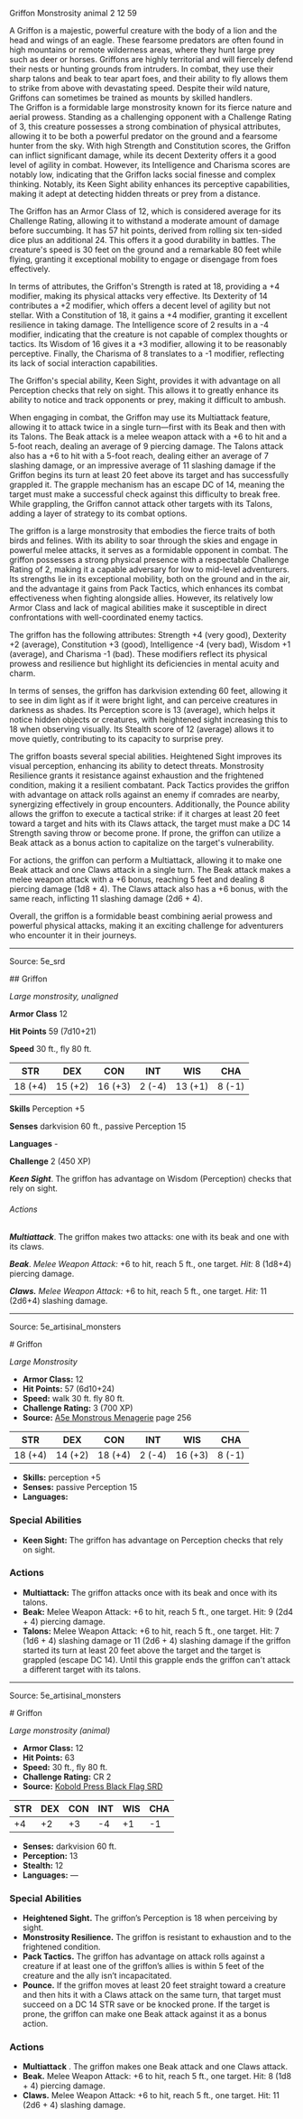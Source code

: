 <MonsterName/>Griffon</MonsterName>
<CreatureType/>Monstrosity</CreatureType>
<Subtype/>animal</Subtype>
<CR/>2</CR>
<AC/>12</AC>
<HP/>59</HP>
<summary>A Griffon is a majestic, powerful creature with the body of a lion and the head and wings of an eagle. These fearsome predators are often found in high mountains or remote wilderness areas, where they hunt large prey such as deer or horses. Griffons are highly territorial and will fiercely defend their nests or hunting grounds from intruders. In combat, they use their sharp talons and beak to tear apart foes, and their ability to fly allows them to strike from above with devastating speed. Despite their wild nature, Griffons can sometimes be trained as mounts by skilled handlers.</summary>

<summary>The Griffon is a formidable large monstrosity known for its fierce nature and aerial prowess. Standing as a challenging opponent with a Challenge Rating of 3, this creature possesses a strong combination of physical attributes, allowing it to be both a powerful predator on the ground and a fearsome hunter from the sky. With high Strength and Constitution scores, the Griffon can inflict significant damage, while its decent Dexterity offers it a good level of agility in combat. However, its Intelligence and Charisma scores are notably low, indicating that the Griffon lacks social finesse and complex thinking. Notably, its Keen Sight ability enhances its perceptive capabilities, making it adept at detecting hidden threats or prey from a distance.</summary>

<detail>

The Griffon has an Armor Class of 12, which is considered average for its Challenge Rating, allowing it to withstand a moderate amount of damage before succumbing. It has 57 hit points, derived from rolling six ten-sided dice plus an additional 24. This offers it a good durability in battles. The creature's speed is 30 feet on the ground and a remarkable 80 feet while flying, granting it exceptional mobility to engage or disengage from foes effectively.

In terms of attributes, the Griffon's Strength is rated at 18, providing a +4 modifier, making its physical attacks very effective. Its Dexterity of 14 contributes a +2 modifier, which offers a decent level of agility but not stellar. With a Constitution of 18, it gains a +4 modifier, granting it excellent resilience in taking damage. The Intelligence score of 2 results in a -4 modifier, indicating that the creature is not capable of complex thoughts or tactics. Its Wisdom of 16 gives it a +3 modifier, allowing it to be reasonably perceptive. Finally, the Charisma of 8 translates to a -1 modifier, reflecting its lack of social interaction capabilities.

The Griffon's special ability, Keen Sight, provides it with advantage on all Perception checks that rely on sight. This allows it to greatly enhance its ability to notice and track opponents or prey, making it difficult to ambush.

When engaging in combat, the Griffon may use its Multiattack feature, allowing it to attack twice in a single turn—first with its Beak and then with its Talons. The Beak attack is a melee weapon attack with a +6 to hit and a 5-foot reach, dealing an average of 9 piercing damage. The Talons attack also has a +6 to hit with a 5-foot reach, dealing either an average of 7 slashing damage, or an impressive average of 11 slashing damage if the Griffon begins its turn at least 20 feet above its target and has successfully grappled it. The grapple mechanism has an escape DC of 14, meaning the target must make a successful check against this difficulty to break free. While grappling, the Griffon cannot attack other targets with its Talons, adding a layer of strategy to its combat options.

The griffon is a large monstrosity that embodies the fierce traits of both birds and felines. With its ability to soar through the skies and engage in powerful melee attacks, it serves as a formidable opponent in combat. The griffon possesses a strong physical presence with a respectable Challenge Rating of 2, making it a capable adversary for low to mid-level adventurers. Its strengths lie in its exceptional mobility, both on the ground and in the air, and the advantage it gains from Pack Tactics, which enhances its combat effectiveness when fighting alongside allies. However, its relatively low Armor Class and lack of magical abilities make it susceptible in direct confrontations with well-coordinated enemy tactics.

The griffon has the following attributes: Strength +4 (very good), Dexterity +2 (average), Constitution +3 (good), Intelligence -4 (very bad), Wisdom +1 (average), and Charisma -1 (bad). These modifiers reflect its physical prowess and resilience but highlight its deficiencies in mental acuity and charm. 

In terms of senses, the griffon has darkvision extending 60 feet, allowing it to see in dim light as if it were bright light, and can perceive creatures in darkness as shades. Its Perception score is 13 (average), which helps it notice hidden objects or creatures, with heightened sight increasing this to 18 when observing visually. Its Stealth score of 12 (average) allows it to move quietly, contributing to its capacity to surprise prey.

The griffon boasts several special abilities. Heightened Sight improves its visual perception, enhancing its ability to detect threats. Monstrosity Resilience grants it resistance against exhaustion and the frightened condition, making it a resilient combatant. Pack Tactics provides the griffon with advantage on attack rolls against an enemy if comrades are nearby, synergizing effectively in group encounters. Additionally, the Pounce ability allows the griffon to execute a tactical strike: if it charges at least 20 feet toward a target and hits with its Claws attack, the target must make a DC 14 Strength saving throw or become prone. If prone, the griffon can utilize a Beak attack as a bonus action to capitalize on the target's vulnerability.

For actions, the griffon can perform a Multiattack, allowing it to make one Beak attack and one Claws attack in a single turn. The Beak attack makes a melee weapon attack with a +6 bonus, reaching 5 feet and dealing 8 piercing damage (1d8 + 4). The Claws attack also has a +6 bonus, with the same reach, inflicting 11 slashing damage (2d6 + 4).

Overall, the griffon is a formidable beast combining aerial prowess and powerful physical attacks, making it an exciting challenge for adventurers who encounter it in their journeys.</detail>



---

Source: 5e_srd

<statblock>
## Griffon

*Large monstrosity, unaligned*

**Armor Class** 12

**Hit Points** 59 (7d10+21)

**Speed** 30 ft., fly 80 ft.

| STR     | DEX     | CON     | INT    | WIS     | CHA    |
|---------|---------|---------|--------|---------|--------|
| 18 (+4) | 15 (+2) | 16 (+3) | 2 (-4) | 13 (+1) | 8 (-1) |

**Skills** Perception +5

**Senses** darkvision 60 ft., passive Perception 15

**Languages** -

**Challenge** 2 (450 XP)

***Keen Sight***. The griffon has advantage on Wisdom (Perception) checks that rely on sight.

###### Actions

***Multiattack***. The griffon makes two attacks: one with its beak and one with its claws.

***Beak***. *Melee Weapon Attack:* +6 to hit, reach 5 ft., one target. *Hit:* 8 (1d8+4) piercing damage.

***Claws.*** *Melee Weapon Attack:* +6 to hit, reach 5 ft., one target. *Hit:* 11 (2d6+4) slashing damage.</statblock>




---

Source: 5e_artisinal_monsters

<statblock>
# Griffon

*Large* *Monstrosity*

- **Armor Class:** 12
- **Hit Points:** 57 (6d10+24)
- **Speed:** walk 30 ft. fly 80 ft.
- **Challenge Rating:** 3 (700 XP)
- **Source:** [A5e Monstrous Menagerie](https://enpublishingrpg.com/products/level-up-monstrous-menagerie-a5e) page 256

| STR | DEX | CON | INT | WIS | CHA |
| --- | --- | --- | --- | --- | --- |
| 18 (+4) | 14 (+2) | 18 (+4) | 2 (-4) | 16 (+3) | 8 (-1) |

- **Skills:** perception +5
- **Senses:** passive Perception 15
- **Languages:** 

### Special Abilities

- **Keen Sight:** The griffon has advantage on Perception checks that rely on sight.

### Actions

- **Multiattack:** The griffon attacks once with its beak and once with its talons.
- **Beak:** Melee Weapon Attack: +6 to hit, reach 5 ft., one target. Hit: 9 (2d4 + 4) piercing damage.
- **Talons:** Melee Weapon Attack: +6 to hit, reach 5 ft., one target. Hit: 7 (1d6 + 4) slashing damage  or 11 (2d6 + 4) slashing damage if the griffon started its turn at least 20 feet above the target  and the target is grappled (escape DC 14). Until this grapple ends  the griffon can't attack a different target with its talons.


</statblock>




---

Source: 5e_artisinal_monsters

<statblock>
# Griffon

*Large monstrosity (animal)*

- **Armor Class:** 12
- **Hit Points:** 63
- **Speed:** 30 ft., fly 80 ft.
- **Challenge Rating:** CR 2
- **Source:** [Kobold Press Black Flag SRD](https://koboldpress.com/black-flag-roleplaying/)

| STR | DEX | CON | INT | WIS | CHA |
| --- | --- | --- | --- | --- | --- |
| +4 | +2 | +3 | -4 | +1 | -1 |

- **Senses:** darkvision 60 ft.
- **Perception:** 13
- **Stealth:** 12
- **Languages:** —

### Special Abilities

- **Heightened Sight.** The griffon’s Perception is 18 when perceiving by sight.
- **Monstrosity Resilience.** The griffon is resistant to exhaustion and to the frightened condition.
- **Pack Tactics.** The griffon has advantage on attack rolls against a creature if at least one of the griffon’s allies is within 5 feet of the creature and the ally isn’t incapacitated.
- **Pounce.** If the griffon moves at least 20 feet straight toward a creature and then hits it with a Claws attack on the same turn, that target must succeed on a DC 14 STR save or be knocked prone. If the target is prone, the griffon can make one Beak attack against it as a bonus action.

### Actions

- **Multiattack** . The griffon makes one Beak attack and one Claws attack.
- **Beak.** Melee Weapon Attack: +6 to hit, reach 5 ft., one target. Hit: 8 (1d8 + 4) piercing damage.
- **Claws.** Melee Weapon Attack: +6 to hit, reach 5 ft., one target. Hit: 11 (2d6 + 4) slashing damage.

</statblock>


